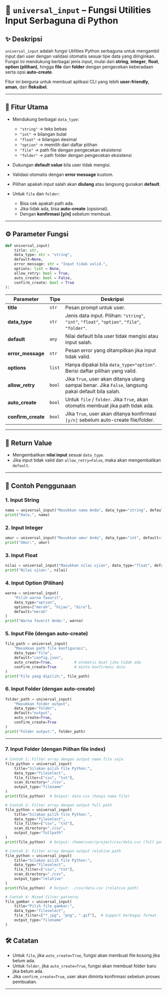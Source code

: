 # 📌 `universal_input` – Fungsi Utilities Input Serbaguna di Python

## ✨ Deskripsi

`universal_input` adalah fungsi Utilities Python serbaguna untuk mengambil input dari user dengan validasi otomatis sesuai tipe data yang diinginkan.
Fungsi ini mendukung berbagai jenis input, mulai dari **string**, **integer**, **float**, **option (pilihan)**, hingga **file** dan **folder** dengan pengecekan keberadaan serta opsi **auto-create**.

Fitur ini berguna untuk membuat aplikasi CLI yang lebih **user-friendly**, **aman**, dan **fleksibel**.

---

## 🚀 Fitur Utama

* Mendukung berbagai `data_type`:

  * `"string"` → teks bebas
  * `"int"` → bilangan bulat
  * `"float"` → bilangan desimal
  * `"option"` → memilih dari daftar pilihan
  * `"file"` → path file dengan pengecekan eksistensi
  * `"folder"` → path folder dengan pengecekan eksistensi
* Dukungan **default value** bila user tidak mengisi.
* Validasi otomatis dengan **error message** kustom.
* Pilihan apakah input salah akan **diulang** atau langsung gunakan **default**.
* Untuk `file` dan `folder`:

  * Bisa cek apakah path ada.
  * Jika tidak ada, bisa **auto-create** (opsional).
  * Dengan **konfirmasi [y/n]** sebelum membuat.

---

## ⚙️ Parameter Fungsi

```python
def universal_input(
    title: str,
    data_type: str = "string",
    default=None,
    error_message: str = "Input tidak valid.",
    options: list = None,
    allow_retry: bool = True,
    auto_create: bool = False,
    confirm_create: bool = True
):
```

| Parameter          | Tipe   | Deskripsi                                                                                           |
| ------------------ | ------ | --------------------------------------------------------------------------------------------------- |
| **title**          | `str`  | Pesan prompt untuk user.                                                                            |
| **data_type**      | `str`  | Jenis data input. Pilihan: `"string"`, `"int"`, `"float"`, `"option"`, `"file"`, `"folder"`.        |
| **default**        | `any`  | Nilai default bila user tidak mengisi atau input salah.                                             |
| **error_message**  | `str`  | Pesan error yang ditampilkan jika input tidak valid.                                                |
| **options**        | `list` | Hanya dipakai bila `data_type="option"`. Berisi daftar pilihan yang valid.                          |
| **allow_retry**    | `bool` | Jika `True`, user akan ditanya ulang sampai benar. Jika `False`, langsung pakai default bila salah. |
| **auto_create**    | `bool` | Untuk `file` / `folder`. Jika `True`, akan otomatis membuat jika path tidak ada.                    |
| **confirm_create** | `bool` | Jika `True`, user akan ditanya konfirmasi `[y/n]` sebelum auto-create file/folder.                  |

---

## 🔄 Return Value

* Mengembalikan **nilai input** sesuai `data_type`.
* Jika input tidak valid dan `allow_retry=False`, maka akan mengembalikan `default`.

---

## 📖 Contoh Penggunaan

### 1. Input String

```python
nama = universal_input("Masukkan nama Anda", data_type="string", default="Anonim")
print("Halo,", nama)
```

### 2. Input Integer

```python
umur = universal_input("Masukkan umur Anda", data_type="int", default=18)
print("Umur:", umur)
```

### 3. Input Float

```python
nilai = universal_input("Masukkan nilai ujian", data_type="float", default=0.0)
print("Nilai ujian:", nilai)
```

### 4. Input Option (Pilihan)

```python
warna = universal_input(
    "Pilih warna favorit",
    data_type="option",
    options=["merah", "hijau", "biru"],
    default="merah"
)
print("Warna favorit Anda:", warna)
```

### 5. Input File (dengan auto-create)

```python
file_path = universal_input(
    "Masukkan path file konfigurasi",
    data_type="file",
    default="config.json",
    auto_create=True,          # otomatis buat jika tidak ada
    confirm_create=True        # minta konfirmasi dulu
)
print("File yang dipilih:", file_path)
```

### 6. Input Folder (dengan auto-create)

```python
folder_path = universal_input(
    "Masukkan folder output",
    data_type="folder",
    default="output",
    auto_create=True,
    confirm_create=True
)
print("Folder output:", folder_path)
```

---

### 7. Input Folder (dengan Piilhan file index)

```python
# Contoh 1: Filter array dengan output nama file saja
file_python = universal_input(
    title="Silakan pilih file Python:",
    data_type="fileselect",
    file_filter=["csv", "txt"],
    scan_directory="./csv",
    output_type="filename"
)
print(file_python)  # Output: data.csv (hanya nama file)

# Contoh 2: Filter array dengan output full path
file_python = universal_input(
    title="Silakan pilih file Python:",
    data_type="fileselect", 
    file_filter=["csv", "txt"],
    scan_directory="./csv",
    output_type="fullpath"
)
print(file_python)  # Output: /home/user/project/csv/data.csv (full path)

# Contoh 3: Filter array dengan output relative path
file_python = universal_input(
    title="Silakan pilih file Python:",
    data_type="fileselect",
    file_filter=["csv", "txt"], 
    scan_directory="./csv",
    output_type="relative"
)
print(file_python)  # Output: ./csv/data.csv (relative path)

# Contoh 4: Mixed filter patterns
file_gambar = universal_input(
    title="Pilih file gambar:",
    data_type="fileselect",
    file_filter=["*.jpg", "png", ".gif"],  # Support berbagai format
    output_type="filename"
)
```


## 🛠️ Catatan

* Untuk `file`, jika `auto_create=True`, fungsi akan membuat file kosong jika belum ada.
* Untuk `folder`, jika `auto_create=True`, fungsi akan membuat folder baru jika belum ada.
* Jika `confirm_create=True`, user akan diminta konfirmasi sebelum proses pembuatan.

---

